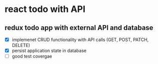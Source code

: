 # react todo with API

## redux todo app with external API and database

- [x] implemenet CRUD functionality with API calls (GET, POST, PATCH, DELETE)
- [x] persist application state in database
- [ ] good test covergae
